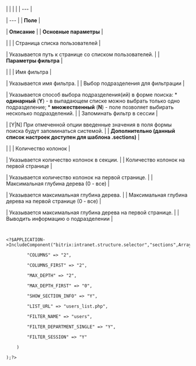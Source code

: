 |  |  |  |
| --- |

| --- |
| **Поле** |

| **Описание** |
| **Основные параметры** |

| |
| Страница списка пользователей |

| Указывается путь к странице со списком пользователей. |
| **Параметры фильтра** |

| |
| Имя фильтра |

| Указывается имя фильтра. |
| Выбор подразделения для фильтрации |

| Указывается способ выбора подразделения(ий) в форме поиска:  * **одинарный** (**Y**) - в выпадающем списке можно выбрать только одно подразделение; * **множественный** (**N**) - поле позволяет выбирать несколько подразделений. |
| Запоминать фильтр в сессии |

| [Y|N] При отмеченной опции введенные значения в поля формы поиска будут запоминаться системой. |
| **Дополнительно (данный список настроек доступен для шаблона **.sections**)** |

| |
| Количество колонок |

| Указывается количество колонок в секции. |
| Количество колонок на первой странице |

| Указывается количество колонок на первой странице. |
| Максимальная глубина дерева (0 - все) |

| Указывается максимальная глубина дерева. |
| Максимальная глубина дерева на первой странице (0 - все) |

| Указывается максимальная глубина дерева на первой странице. |
| Выводить информацию о подразделении |

```


<?$APPLICATION->IncludeComponent("bitrix:intranet.structure.selector","sections",Array(

		"COLUMNS" => "2",

		"COLUMNS_FIRST" => "2",

		"MAX_DEPTH" => "2",

		"MAX_DEPTH_FIRST" => "0",

		"SHOW_SECTION_INFO" => "Y",

		"LIST_URL" => "users_list.php", 

		"FILTER_NAME" => "users", 

		"FILTER_DEPARTMENT_SINGLE" => "Y", 

		"FILTER_SESSION" => "Y"

	)

);?>


```
